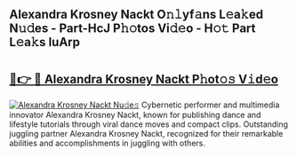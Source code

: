 ## Alexandra Krosney Nackt O𝚗𝚕yf𝚊ns L𝚎a𝚔ed N𝚞𝚍es - Part-HcJ P𝚑𝚘tos Vi𝚍𝚎o - H𝚘𝚝 Part L𝚎a𝚔s IuArp

# <h2><a href="http://kf1sens.oniu.top/?m=Alexandra+Krosney+Nackt">🔗👉 🔴 Alexandra Krosney Nackt P𝚑ot𝚘𝚜 V𝚒d𝚎o</a></h2>

[![Alexandra Krosney Nackt Nu𝚍e𝚜](https://i.imgur.com/0qMVB7G.gif)](http://kf1sens.oniu.top/?m=Alexandra+Krosney+Nackt)
Cybernetic performer and multimedia innovator Alexandra Krosney Nackt, known for publishing dance and lifestyle tutorials through viral dance moves and compact clips. Outstanding juggling partner Alexandra Krosney Nackt, recognized for their remarkable abilities and accomplishments in juggling with others.  
